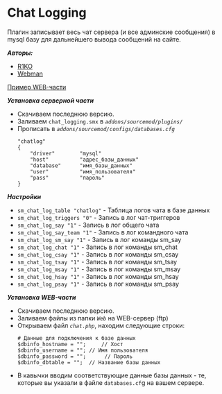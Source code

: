 # Chat Logging

Плагин записывает весь чат сервера (и все админские сообщения) в mysql базу для дальнейшего вывода сообщений на сайте.

***Авторы:***
* [R1KO](http://hlmod.ru/members/r1ko.35068/)
* [Webman](http://hlmod.ru/members/webman.43023/)

[Пример WEB-части](http://m4us.ru/chat.php)

***Установка серверной части***
- Скачиваем последнюю версию.
- Заливаем `chat_logging.smx` в *`addons/sourcemod/plugins/`*
- Прописать в *`addons/sourcemod/configs/databases.cfg`*
    ```
    "chatlog"
    {
    	"driver"		"mysql"
    	"host"			"адрес_базы_данных"
    	"database"		"имя_базы_данных"
    	"user"			"имя_пользователя"
    	"pass"			"пароль"
    }
    ```

***Настройки***
- `sm_chat_log_table "chatlog"` - Таблица логов чата в базе данных
- `sm_chat_log_triggers "0"` - Запись в лог чат-триггеров
- `sm_chat_log_say "1"` - Запись в лог общего чата
- `sm_chat_log_say_team "1"` - Запись в лог командного чата
- `sm_chat_log_sm_say "1"` - Запись в лог команды sm_say
- `sm_chat_log_chat "1"` - Запись в лог команды sm_chat
- `sm_chat_log_csay "1"` - Запись в лог команды sm_csay
- `sm_chat_log_tsay "1"` - Запись в лог команды sm_tsay
- `sm_chat_log_msay "1"` - Запись в лог команды sm_msay
- `sm_chat_log_hsay "1"` - Запись в лог команды sm_hsay
- `sm_chat_log_psay "1"` - Запись в лог команды sm_psay

***Установка WEB-части***
- Скачиваем последнюю версию.
- Заливаем файлы из папки *`Web`* на WEB-сервер (ftp)
- Открываем файл *`chat.php`*, находим следующие строки:
    ```
    # Данные для подключения к базе данных
    $dbinfo_hostname = "";     // Хост
    $dbinfo_username = ""; // Имя пользователя
    $dbinfo_password = "";      // Пароль
    $dbinfo_dbtable = "";  // Название базы данных
    ```
- В кавычки вводим соответствующие данные базы данных - те, которые вы указали в файле `databases.cf`g на вашем сервере.
